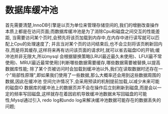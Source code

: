 # 数据库缓冲池
  首先需要清楚,InnoDB引擎是以页为单位来管理存储空间的,我们的增删改查操作本质上都是在访问页面;而数据库缓冲池是为了消除Cpu和磁盘之间交互的性能差距, 
当需要访问某个页时,会预先将该页加载到内存中,在内存中进行读写就可以匹配上Cpu的处理速度了;
  并且当对某个页的访问结束后,也不会立刻将该页刷新回内存,而是将其缓存,这样将来再有访问该页面的请求时,就可以省去磁盘IO的开销;缓冲池并非无限大,所以mysql
会根据替换策略[LRU(最近最久未使用)、LFU(最不常使用)、MRU(最近最常使用)]判断哪些数据需要缓存,哪些数据需要被替换,以提高数据库性能;
  除了某个页被访问时会加载到缓冲池以外,我们在读取数据时还存在一个"局部性原理",即如果我们使用了一些数据,那么大概率还会用到这些数据周围的数据,因此在缓冲池
空间允许情况下,会采用预读的机制提前加载,以减少未来可能的磁盘IO
  数据库的缓冲池上的数据页并不会在操作后立刻刷新到磁盘,而是会以一定的频率写回磁盘,这样就存在着因宕机导致缓冲池数据未写回磁盘的可能性;Mysql通过引入
redo log和undo log来解决缓冲池数据可能存在的数据丢失的问题;  